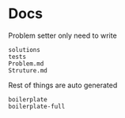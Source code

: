 # Docs

Problem setter only need to write

```
solutions
tests
Problem.md
Struture.md
```

Rest of things are auto generated

```
boilerplate
boilerplate-full
```